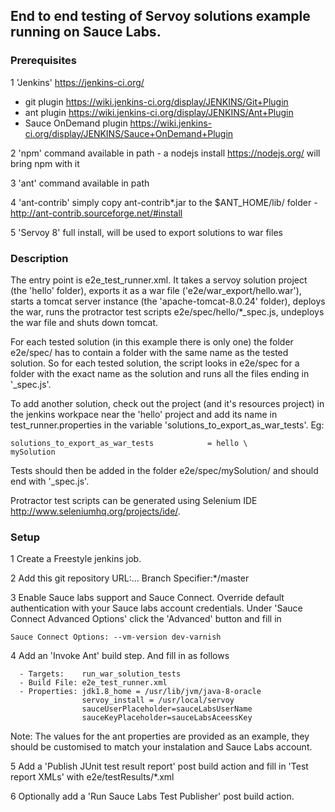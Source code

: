 ## End to end testing of Servoy solutions example running on Sauce Labs.

### Prerequisites 

1 'Jenkins' https://jenkins-ci.org/
  - git plugin https://wiki.jenkins-ci.org/display/JENKINS/Git+Plugin
  - ant plugin https://wiki.jenkins-ci.org/display/JENKINS/Ant+Plugin
  - Sauce OnDemand plugin https://wiki.jenkins-ci.org/display/JENKINS/Sauce+OnDemand+Plugin

2 'npm' command available in path - a nodejs install https://nodejs.org/ will bring npm with it

3 'ant' command available in path

4 'ant-contrib' simply copy ant-contrib*.jar to the $ANT_HOME/lib/ folder - http://ant-contrib.sourceforge.net/#install

5 'Servoy 8' full install, will be used to export solutions to war files

### Description

The entry point is e2e_test_runner.xml. It takes a servoy solution project (the 'hello' folder), exports it as a war file ('e2e/war_export/hello.war'), starts a tomcat server instance (the 'apache-tomcat-8.0.24' folder),  deploys the war, runs the protractor test scripts e2e/spec/hello/*_spec.js, undeploys the war file and shuts down tomcat.

For each tested solution (in this example there is only one) the folder e2e/spec/ has to contain a folder with the same name as the tested solution. So for each tested solution, the script looks in e2e/spec for a folder with the exact name as the solution and runs all the files ending in '_spec.js'.

To add another solution, check out the project (and it's resources project) in the jenkins workpace near the 'hello' project and add its name in test_runner.properties in the variable 'solutions_to_export_as_war_tests'. Eg:

```
solutions_to_export_as_war_tests			= hello \
mySolution
```

Tests should then be added in the folder e2e/spec/mySolution/ and should end with '_spec.js'.

Protractor test scripts can be generated using Selenium IDE http://www.seleniumhq.org/projects/ide/. 

### Setup

1 Create a Freestyle jenkins job.

2 Add this git repository URL:... Branch Specifier:*/master

3 Enable Sauce labs support and Sauce Connect. Override default authentication with your Sauce labs account credentials. Under 'Sauce Connect Advanced Options' click the 'Advanced' button and fill in 
```
Sauce Connect Options: --vm-version dev-varnish
```

4 Add an 'Invoke Ant' build step. And fill in as follows
```
  - Targets: 	run_war_solution_tests
  - Build File: e2e_test_runner.xml
  - Properties: jdk1.8_home = /usr/lib/jvm/java-8-oracle
				servoy_install = /usr/local/servoy
				sauceUserPlaceholder=sauceLabsUserName
				sauceKeyPlaceholder=sauceLabsAceessKey
```
Note: The values for the ant properties are provided as an example, they should be customised to match your instalation and Sauce Labs account.

5 Add a 'Publish JUnit test result report' post build action and fill in 'Test report XMLs' with 
e2e/testResults/*.xml

6 Optionally add a 'Run Sauce Labs Test Publisher' post build action.